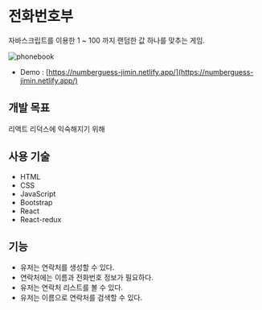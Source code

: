 # 전화번호부

자바스크립트를 이용한 1 ~ 100 까지 랜덤한 값 하나를 맞추는 게임.

![phonebook](https://user-images.githubusercontent.com/92264611/173181363-7ca14f0c-9bc4-43f1-ba67-345b0a0b671b.png)

- Demo : [https://numberguess-jimin.netlify.app/](https://numberguess-jimin.netlify.app/)

## 개발 목표

리액트 리덕스에 익숙해지기 위해

## 사용 기술

- HTML
- CSS
- JavaScript
- Bootstrap
- React
- React-redux

## 기능

- 유저는 연락처를 생성할 수 있다.
- 연락처에는 이름과 전화번호 정보가 필요하다.
- 유저는 연락처 리스트를 볼 수 있다.
- 유저는 이름으로 연락처를 검색할 수 있다.
